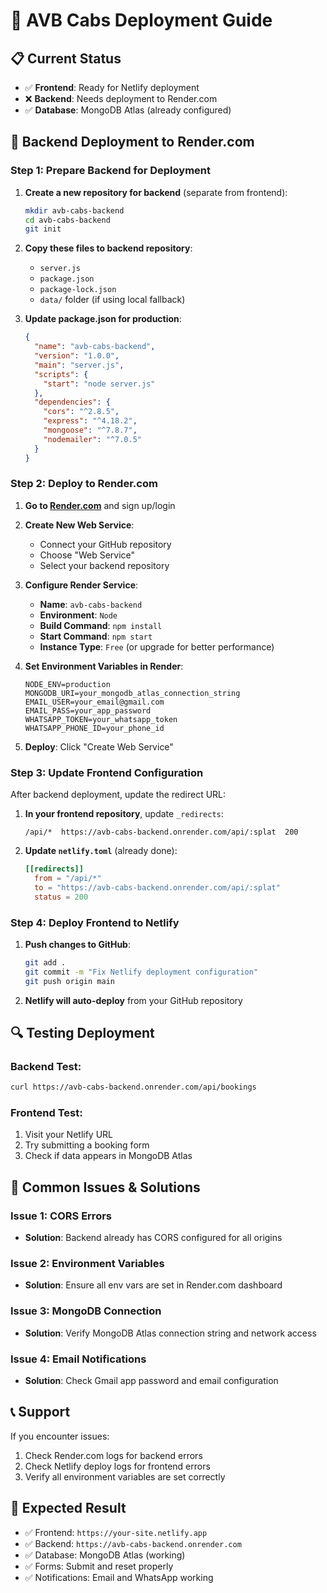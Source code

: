 # 🚀 AVB Cabs Deployment Guide

## 📋 **Current Status**
- ✅ **Frontend**: Ready for Netlify deployment
- ❌ **Backend**: Needs deployment to Render.com
- ✅ **Database**: MongoDB Atlas (already configured)

## 🔧 **Backend Deployment to Render.com**

### **Step 1: Prepare Backend for Deployment**

1. **Create a new repository for backend** (separate from frontend):
   ```bash
   mkdir avb-cabs-backend
   cd avb-cabs-backend
   git init
   ```

2. **Copy these files to backend repository**:
   - `server.js`
   - `package.json`
   - `package-lock.json`
   - `data/` folder (if using local fallback)

3. **Update package.json for production**:
   ```json
   {
     "name": "avb-cabs-backend",
     "version": "1.0.0",
     "main": "server.js",
     "scripts": {
       "start": "node server.js"
     },
     "dependencies": {
       "cors": "^2.8.5",
       "express": "^4.18.2",
       "mongoose": "^7.8.7",
       "nodemailer": "^7.0.5"
     }
   }
   ```

### **Step 2: Deploy to Render.com**

1. **Go to [Render.com](https://render.com)** and sign up/login
2. **Create New Web Service**:
   - Connect your GitHub repository
   - Choose "Web Service"
   - Select your backend repository

3. **Configure Render Service**:
   - **Name**: `avb-cabs-backend`
   - **Environment**: `Node`
   - **Build Command**: `npm install`
   - **Start Command**: `npm start`
   - **Instance Type**: `Free` (or upgrade for better performance)

4. **Set Environment Variables in Render**:
   ```
   NODE_ENV=production
   MONGODB_URI=your_mongodb_atlas_connection_string
   EMAIL_USER=your_email@gmail.com
   EMAIL_PASS=your_app_password
   WHATSAPP_TOKEN=your_whatsapp_token
   WHATSAPP_PHONE_ID=your_phone_id
   ```

5. **Deploy**: Click "Create Web Service"

### **Step 3: Update Frontend Configuration**

After backend deployment, update the redirect URL:

1. **In your frontend repository**, update `_redirects`:
   ```
   /api/*  https://avb-cabs-backend.onrender.com/api/:splat  200
   ```

2. **Update `netlify.toml`** (already done):
   ```toml
   [[redirects]]
     from = "/api/*"
     to = "https://avb-cabs-backend.onrender.com/api/:splat"
     status = 200
   ```

### **Step 4: Deploy Frontend to Netlify**

1. **Push changes to GitHub**:
   ```bash
   git add .
   git commit -m "Fix Netlify deployment configuration"
   git push origin main
   ```

2. **Netlify will auto-deploy** from your GitHub repository

## 🔍 **Testing Deployment**

### **Backend Test**:
```bash
curl https://avb-cabs-backend.onrender.com/api/bookings
```

### **Frontend Test**:
1. Visit your Netlify URL
2. Try submitting a booking form
3. Check if data appears in MongoDB Atlas

## 🚨 **Common Issues & Solutions**

### **Issue 1: CORS Errors**
- **Solution**: Backend already has CORS configured for all origins

### **Issue 2: Environment Variables**
- **Solution**: Ensure all env vars are set in Render.com dashboard

### **Issue 3: MongoDB Connection**
- **Solution**: Verify MongoDB Atlas connection string and network access

### **Issue 4: Email Notifications**
- **Solution**: Check Gmail app password and email configuration

## 📞 **Support**
If you encounter issues:
1. Check Render.com logs for backend errors
2. Check Netlify deploy logs for frontend errors
3. Verify all environment variables are set correctly

## 🎯 **Expected Result**
- ✅ Frontend: `https://your-site.netlify.app`
- ✅ Backend: `https://avb-cabs-backend.onrender.com`
- ✅ Database: MongoDB Atlas (working)
- ✅ Forms: Submit and reset properly
- ✅ Notifications: Email and WhatsApp working

